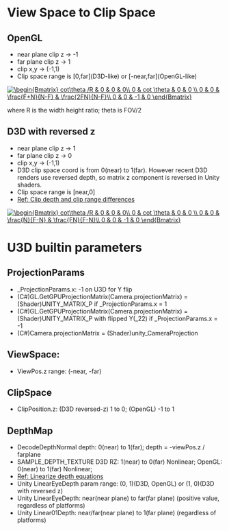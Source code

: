 # View Space to Clip Space
## OpenGL

* near plane clip z -> -1
* far plane clip z -> 1
* clip x,y -> (-1,1)
* Clip space range is \[0,far\](D3D-like) or \[-near,far\](OpenGL-like)

<a href="https://www.codecogs.com/eqnedit.php?latex=\begin{Bmatrix}&space;cot\theta&space;/R&space;&&space;0&space;&&space;0&space;&&space;0\\&space;0&space;&&space;cot&space;\theta&space;&&space;0&space;&&space;0&space;\\&space;0&space;&&space;0&space;&&space;\frac{F&plus;N}{N-F}&space;&&space;\frac{2FN}{N-F}\\&space;0&space;&&space;0&space;&&space;-1&space;&&space;0&space;\end{Bmatrix}" target="_blank"><img src="https://latex.codecogs.com/gif.latex?\begin{Bmatrix}&space;cot\theta&space;/R&space;&&space;0&space;&&space;0&space;&&space;0\\&space;0&space;&&space;cot&space;\theta&space;&&space;0&space;&&space;0&space;\\&space;0&space;&&space;0&space;&&space;\frac{F&plus;N}{N-F}&space;&&space;\frac{2FN}{N-F}\\&space;0&space;&&space;0&space;&&space;-1&space;&&space;0&space;\end{Bmatrix}" title="\begin{Bmatrix} cot\theta /R & 0 & 0 & 0\\ 0 & cot \theta & 0 & 0 \\ 0 & 0 & \frac{F+N}{N-F} & \frac{2FN}{N-F}\\ 0 & 0 & -1 & 0 \end{Bmatrix}" /></a>

where R is the width height ratio; theta is FOV/2

## D3D with reversed z
* near plane clip z -> 1
* far plane clip z -> 0
* clip x,y -> (-1,1)
* D3D clip space coord is from 0(near) to 1(far). However recent D3D renders use reversed depth, so matrix z component is reversed in Unity shaders.
* Clip space range is [near,0]
* [Ref: Clip depth and clip range differences](https://docs.unity3d.com/Manual//SL-PlatformDifferences.html)

<a href="https://www.codecogs.com/eqnedit.php?latex=\begin{Bmatrix}&space;cot\theta&space;/R&space;&&space;0&space;&&space;0&space;&&space;0\\&space;0&space;&&space;cot&space;\theta&space;&&space;0&space;&&space;0&space;\\&space;0&space;&&space;0&space;&&space;\frac{N}{F-N}&space;&&space;\frac{FN}{F-N}\\&space;0&space;&&space;0&space;&&space;-1&space;&&space;0&space;\end{Bmatrix}" target="_blank"><img src="https://latex.codecogs.com/gif.latex?\begin{Bmatrix}&space;cot\theta&space;/R&space;&&space;0&space;&&space;0&space;&&space;0\\&space;0&space;&&space;cot&space;\theta&space;&&space;0&space;&&space;0&space;\\&space;0&space;&&space;0&space;&&space;\frac{N}{F-N}&space;&&space;\frac{FN}{F-N}\\&space;0&space;&&space;0&space;&&space;-1&space;&&space;0&space;\end{Bmatrix}" title="\begin{Bmatrix} cot\theta /R & 0 & 0 & 0\\ 0 & cot \theta & 0 & 0 \\ 0 & 0 & \frac{N}{F-N} & \frac{FN}{F-N}\\ 0 & 0 & -1 & 0 \end{Bmatrix}" /></a>

# U3D builtin parameters
## ProjectionParams
* _ProjectionParams.x: -1 on U3D for Y flip
* (C#)GL.GetGPUProjectionMatrix(Camera.projectionMatrix) = (Shader)UNITY_MATRIX_P if _ProjectionParams.x = 1
* (C#)GL.GetGPUProjectionMatrix(Camera.projectionMatrix) = (Shader)UNITY_MATRIX_P with flipped Y(_22) if _ProjectionParams.x = -1
* (C#)Camera.projectionMatrix = (Shader)unity_CameraProjection

## ViewSpace:
* ViewPos.z range: (-near, -far)

## ClipSpace
* ClipPosition.z: (D3D reversed-z) 1 to 0; (OpenGL) -1 to 1

## DepthMap
* DecodeDepthNormal depth: 0(near) to 1(far); depth = -viewPos.z / farplane
* SAMPLE_DEPTH_TEXTURE D3D RZ: 1(near) to 0(far) Nonlinear; OpenGL: 0(near) to 1(far) Nonlinear;
* [Ref: Linearize depth equations](http://www.humus.name/temp/Linearize%20depth.txt)
* Unity LinearEyeDepth param range: (0, 1)(D3D, OpenGL) or (1, 0)(D3D with reversed z)
* Unity LinearEyeDepth: near(near plane) to far(far plane) (positive value, regardless of platforms)
* Unity Linear01Depth: near/far(near plane) to 1(far plane) (regardless of platforms)
